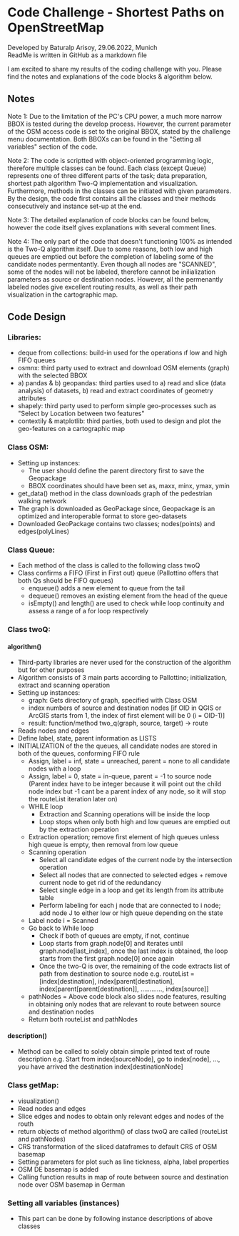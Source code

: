 # Code Challenge - Shortest Paths on OpenStreetMap
Developed by Baturalp Arisoy, 29.06.2022, Munich <br />
ReadMe is written in GitHub as a markdown file

I am excited to share my results of the coding challenge with you. Please find the notes and explanations of the code blocks & algorithm below.

## Notes
Note 1: Due to the limitation of the PC's CPU power, a much more narrow BBOX is tested during the develop process. However, the current parameter of the OSM access code is set to the original BBOX, stated by the challenge menu documentation. Both BBOXs can be found in the "Setting all variables" section of the code.

Note 2: The code is scriptted with object-oriented programming logic, therefore multiple classes can be found. Each class (except Queue) represents one of three different parts of the task; data preparation, shortest path algorithm Two-Q implementation and visualization. Furthermore, methods in the classes can be initiated with given parameters. By the design, the code first contains all the classes and their methods consecutively and instance set-up at the end.

Note 3: The detailed explanation of code blocks can be found below, however the code itself gives explanations with several comment lines.

Note 4: The only part of the code that doesn't functioning 100% as intended is the Two-Q algorithm itself. Due to some reasons, both low and high queues are emptied out before the completion of labeling some of the candidate nodes permentantly. Even though all nodes are "SCANNED", some of the nodes will not be labeled, therefore cannot be inilialization parameters as source or destination nodes. However, all the permenantly labeled nodes give excellent routing results, as well as their path visualization in the cartographic map.


## Code Design
### Libraries:
 - deque from collections: build-in used for the operations ıf low and high FIFO queues
 - osmnx: third party used to extract and download OSM elements (graph) with the selected BBOX
 - a) pandas & b) geopandas: third parties used to a) read and slice (data analysis) of datasets, b) read and extract coordinates of geometry attributes
 - shapely: third party used to perform simple geo-processes such as "Select by Location between two features"
 - contextily & matplotlib: third parties, both used to design and plot the geo-features on a cartographic map



### Class OSM:
 - Setting up instances:
   - The user should define the parent directory first to save the Geopackage
   - BBOX coordinates should have been set as, maxx, minx, ymax, ymin
 - get_data() method in the class downloads graph of the pedestrian walking network
 - The graph is downloaded as GeoPackage since, Geopackage is an optimized and interoperable format to store geo-datasets
 - Downloaded GeoPackage contains two classes; nodes(points) and edges(polyLines)
  
    
      
### Class Queue:
 - Each method of the class is called to the following class twoQ
 - Class confirms a FIFO (First in First out) queue (Pallottino offers that both Qs should be FIFO queues)
   - enqueue() adds a new element to queue from the tail
   - dequeue() removes an existing element from the head of the queue
   - isEmpty() and length() are used to check while loop continuity and assess a range of a for loop respectively



### Class twoQ:
#### algorithm()
 - Third-party libraries are never used for the construction of the algorithm but for other purposes
 - Algorithm consists of 3 main parts according to Pallottino; initialization, extract and scanning operation
 - Setting up instances:
   - graph: Gets directory of graph, specified with Class OSM
   - index numbers of source and destination nodes [if OID in QGIS or ArcGIS starts from 1, the index of first element will be 0 (i = OID-1)]
   - result: function/method two_q(graph, source, target) -> route
 - Reads nodes and edges
 - Define label, state, parent information as LISTS
 - INITIALIZATION of the the queues, all candidate nodes are stored in both of the queues, conforming FIFO rule
   - Assign, label = inf, state = unreached, parent = none to all candidate nodes with a loop
   - Assign, label = 0, state = in-queue, parent = -1 to source node (Parent index have to be integer because it will point out the child node index but -1 cant be a parent index of any node, so it will stop the routeList iteration later on)
   - WHILE loop
     - Extraction and Scanning operations will be inside the loop
     - Loop stops when only both high and low queues are emptied out by the extraction operation
   - Extraction operation; remove first element of high queues unless high queue is empty, then removal from low queue
   - Scanning operation
     - Select all candidate edges of the current node by the intersection operation
     - Select all nodes that are connected to selected edges + remove current node to get rid of the redundancy
     - Select single edge in a loop and get its length from its attribute table
     - Perform labeling for each j node that are connected to i node; add node J to either low or high queue depending on the state
   - Label node i = Scanned
   - Go back to While loop
     - Check if both of queues are empty, if not, continue
     - Loop starts from graph.node[0] and iterates until graph.node[last_index], once the last index is obtained, the loop starts from the first graph.node[0] once again
     - Once the two-Q is over, the remaining of the code extracts list of path from destination to source node e.g. 
routeList = [index[destination], index[parent[destination], index[parent[parent[destination]], ............, index[source]]
    - pathNodes = Above code block also slides node features, resulting in obtaining only nodes that are relevant to route between source and destination nodes
    - Return both routeList and pathNodes
    
#### description()
 - Method can be called to solely obtain simple printed text of route description
 e.g. Start from index[sourceNode], go to index[node], ..., you have arrived the destination index[destinationNode]
 

   
### Class getMap:
- visualization()
 - Read nodes and edges
 - Slice edges and nodes to obtain only relevant edges and nodes of the routh
  - return objects of method algorithm() of class twoQ are called (routeList and pathNodes)
 - CRS transformation of the sliced dataframes to default CRS of OSM basemap
 - Setting parameters for plot such as line tickness, alpha, label properties
 - OSM DE basemap is added
 - Calling function results in map of route between source and destination node over OSM basemap in German



### Setting all variables (instances)
- This part can be done by following instance descriptions of above classes
